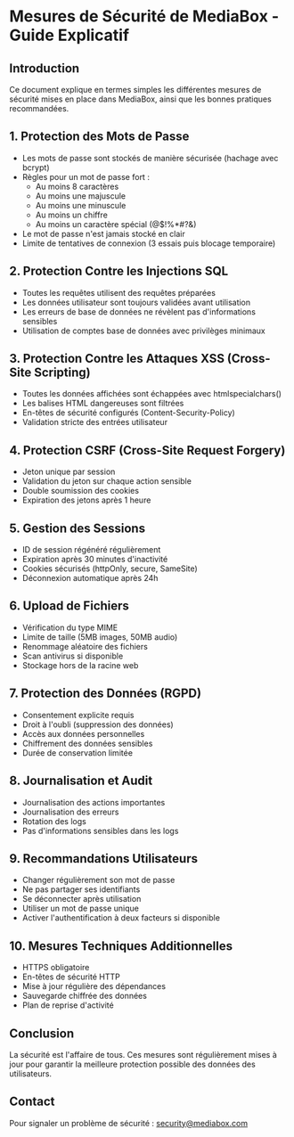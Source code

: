 # Mesures de Sécurité de MediaBox - Guide Explicatif

## Introduction
Ce document explique en termes simples les différentes mesures de sécurité mises en place dans MediaBox, ainsi que les bonnes pratiques recommandées.

## 1. Protection des Mots de Passe
- Les mots de passe sont stockés de manière sécurisée (hachage avec bcrypt)
- Règles pour un mot de passe fort :
  * Au moins 8 caractères
  * Au moins une majuscule
  * Au moins une minuscule 
  * Au moins un chiffre
  * Au moins un caractère spécial (@$!%*#?&)
- Le mot de passe n'est jamais stocké en clair
- Limite de tentatives de connexion (3 essais puis blocage temporaire)

## 2. Protection Contre les Injections SQL
- Toutes les requêtes utilisent des requêtes préparées
- Les données utilisateur sont toujours validées avant utilisation
- Les erreurs de base de données ne révèlent pas d'informations sensibles
- Utilisation de comptes base de données avec privilèges minimaux

## 3. Protection Contre les Attaques XSS (Cross-Site Scripting)
- Toutes les données affichées sont échappées avec htmlspecialchars()
- Les balises HTML dangereuses sont filtrées
- En-têtes de sécurité configurés (Content-Security-Policy)
- Validation stricte des entrées utilisateur

## 4. Protection CSRF (Cross-Site Request Forgery)
- Jeton unique par session
- Validation du jeton sur chaque action sensible
- Double soumission des cookies
- Expiration des jetons après 1 heure

## 5. Gestion des Sessions
- ID de session régénéré régulièrement
- Expiration après 30 minutes d'inactivité
- Cookies sécurisés (httpOnly, secure, SameSite)
- Déconnexion automatique après 24h

## 6. Upload de Fichiers
- Vérification du type MIME
- Limite de taille (5MB images, 50MB audio)
- Renommage aléatoire des fichiers
- Scan antivirus si disponible
- Stockage hors de la racine web

## 7. Protection des Données (RGPD)
- Consentement explicite requis
- Droit à l'oubli (suppression des données)
- Accès aux données personnelles
- Chiffrement des données sensibles
- Durée de conservation limitée

## 8. Journalisation et Audit
- Journalisation des actions importantes
- Journalisation des erreurs
- Rotation des logs
- Pas d'informations sensibles dans les logs

## 9. Recommandations Utilisateurs
- Changer régulièrement son mot de passe
- Ne pas partager ses identifiants
- Se déconnecter après utilisation
- Utiliser un mot de passe unique
- Activer l'authentification à deux facteurs si disponible

## 10. Mesures Techniques Additionnelles
- HTTPS obligatoire
- En-têtes de sécurité HTTP
- Mise à jour régulière des dépendances
- Sauvegarde chiffrée des données
- Plan de reprise d'activité

## Conclusion
La sécurité est l'affaire de tous. Ces mesures sont régulièrement mises à jour pour garantir la meilleure protection possible des données des utilisateurs.

## Contact
Pour signaler un problème de sécurité : security@mediabox.com
